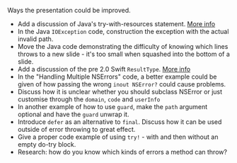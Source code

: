 Ways the presentation could be improved.

* Add a discussion of Java's try-with-resources statement. [More info](https://docs.oracle.com/javase/tutorial/essential/exceptions/tryResourceClose.html)
* In the Java `IOException` code, construction the exception with the actual invalid path.
* Move the Java code demonstrating the difficulty of knowing which lines throws to a new slide - it's too small when squashed into the bottom of a slide.
* Add a discussion of the pre 2.0 Swift `ResultType`. [More info](http://nomothetis.svbtle.com/error-handling-in-swift)
* In the "Handling Multiple NSErrors" code, a better example could be given of how passing the wrong `inout NSError?` could cause problems.
* Discuss how it is unclear whether you should subclass NSError or just customise through the `domain`, `code` and `userInfo`
* In another example of how to use `guard`, make the `path` argument optional and have the `guard` unwrap it.
* Introduce `defer` as an alternative to `final`. Discuss how it can be used outside of error throwing to great effect.
* Give a proper code example of using `try!` - with and then without an empty do-try block.
* Research: how do you know which kinds of errors a method can throw?